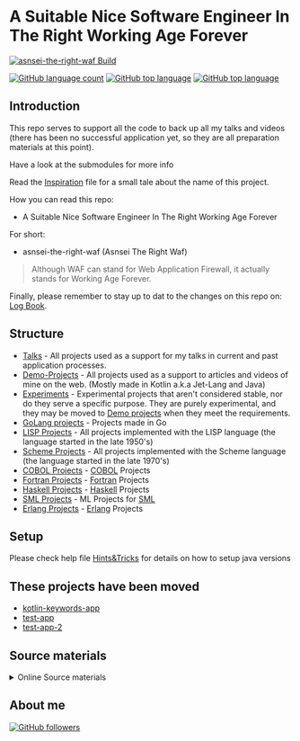 # A Suitable Nice Software Engineer In The Right Working Age Forever

[![asnsei-the-right-waf Build](https://github.com/jesperancinha/asnsei-the-right-waf/actions/workflows/asnsei-the-right-waf.yml/badge.svg)](https://github.com/jesperancinha/asnsei-the-right-waf/actions/workflows/asnsei-the-right-waf.yml)

[![GitHub language count](https://img.shields.io/github/languages/count/jesperancinha/asnsei-the-right-waf.svg)](https://github.com/jesperancinha/asnsei-the-right-waf)
[![GitHub top language](https://img.shields.io/github/languages/top/jesperancinha/asnsei-the-right-waf.svg)](https://github.com/jesperancinha/asnsei-the-right-waf)
[![GitHub top language](https://img.shields.io/github/languages/code-size/jesperancinha/asnsei-the-right-waf.svg)](https://github.com/jesperancinha/asnsei-the-right-waf)

## Introduction

This repo serves to support all the code to back up all my talks and videos (there has been no successful application yet, so they are all preparation materials at this point).

Have a look at the submodules for more info

Read the [Inspiration](Inspiration.md) file for a small tale about the name of this project.
 
How you can read this repo:

-   A Suitable Nice Software Engineer In The Right Working Age Forever

For short:

-   asnsei-the-right-waf (Asnsei The Right Waf)

> Although WAF can stand for Web Application Firewall, it actually stands for Working Age Forever.

Finally, please remember to stay up to dat to the changes on this repo on: [Log Book](./LogBook.md).

## Structure

-   [Talks](./talks) - All projects used as a support for my talks in current and past application processes.
-   [Demo-Projects](./demo-projects) - All projects used as a support to articles and videos of mine on the web. (Mostly made in Kotlin a.k.a Jet-Lang and Java)
-   [Experiments](./experiments) - Experimental projects that aren't considered stable, nor do they serve a specific purpose. They are purely experimental, and they may be moved to [Demo projects](./demo-projects) when they meet the requirements.
-   [GoLang projects](./golang-projects) - Projects made in Go
-   [LISP Projects](./lisp-projects) - All projects implemented with the LISP language (the language started in the late 1950's)
-   [Scheme Projects](./fortran-projects) -  All projects implemented with the Scheme language (the language started in the late 1970's)
-   [COBOL Projects](./cobol-projects) - [COBOL](https://gnucobol.sourceforge.io/faq/index.html) Projects
-   [Fortran Projects](./fortran-projects) - [Fortran](https://fortran-lang.org/) Projects
-   [Haskell Projects](./haskell-projects) - [Haskell](https://www.haskell.org/) Projects
-   [SML Projects](sml-projects) - ML Projects for [SML](https://www.smlnj.org/sml.html)
-   [Erlang Projects](./erlang-projects) - [Erlang](https://www.erlang.org/) Projects

## Setup

Please check help file [Hints&Tricks](https://github.com/jesperancinha/project-signer/blob/master/project-signer-templates/Hints&Tricks.md) for details on how to setup java versions

## These projects have been moved

-   [kotlin-keywords-app](https://github.com/jesperancinha/asnsei-the-right-waf-android/tree/main/kotlin-keywords-app)
-   [test-app](https://github.com/jesperancinha/asnsei-the-right-waf-android/tree/main/test-app)
-   [test-app-2](https://github.com/jesperancinha/asnsei-the-right-waf-android/tree/main/test-app-2)

## Source materials

<details>

<summary>Online Source materials</summary>

---
-   [NLJUG speaker academy 2022 - session 1](https://www.slideshare.net/BertJanSchrijver/nljug-speaker-academy-2022-session-1)
-   [How to Write an Abstract by Philip Koopman, Carnegie Mellon University](http://users.ece.cmu.edu/~koopman/essays/abstract.html)
-   [Ex Ordo's How to write an abstract for a conference](https://www.exordo.com/blog/how-to-write-an-abstract-for-a-conference/)
---
</details>

## About me

[![GitHub followers](https://img.shields.io/github/followers/jesperancinha.svg?label=Jesperancinha&style=for-the-badge&logo=github&color=grey "GitHub")](https://github.com/jesperancinha)
